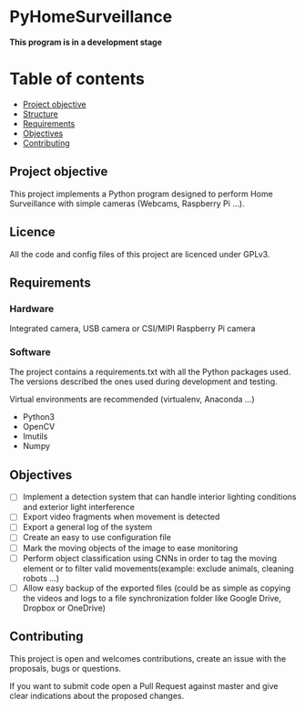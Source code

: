 # PyHomeSurveillance
**This program is in a development stage**

Table of contents
=================
  * [Project objective](#project-objective)
  * [Structure](#structure)
  * [Requirements](#requirements)
  * [Objectives](#objectives)
  * [Contributing](#contributing)

## Project objective
This project implements a Python program designed to perform Home Surveillance with simple cameras (Webcams, Raspberry Pi ...).

## Licence
All the code and config files of this project are licenced under GPLv3.

## Requirements
### Hardware
Integrated camera, USB camera or CSI/MIPI Raspberry Pi camera

### Software
The project contains a requirements.txt with all the Python packages used.
The versions described the ones used during development and testing.

Virtual environments are recommended (virtualenv, Anaconda ...)

- Python3
- OpenCV
- Imutils
- Numpy

## Objectives
- [ ] Implement a detection system that can handle interior lighting conditions and exterior light interference
- [ ] Export video fragments when movement is detected
- [ ] Export a general log of the system
- [ ] Create an easy to use configuration file
- [ ] Mark the moving objects of the image to ease monitoring
- [ ] Perform object classification using CNNs in order to tag the moving element or to filter valid movements(example: exclude animals, cleaning robots ...)
- [ ] Allow easy backup of the exported files (could be as simple as copying the videos and logs to a file synchronization folder like Google Drive, Dropbox or OneDrive)

## Contributing
This project is open and welcomes contributions, create an issue with the proposals, bugs or questions.

If you want to submit code open a Pull Request against master and give clear indications about the proposed changes.